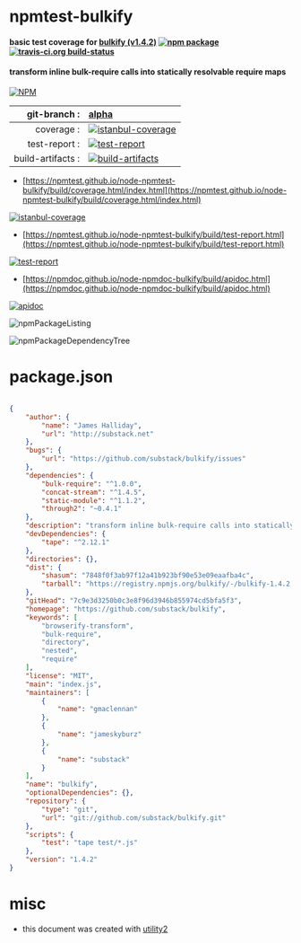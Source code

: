# npmtest-bulkify

#### basic test coverage for  [bulkify (v1.4.2)](https://github.com/substack/bulkify)  [![npm package](https://img.shields.io/npm/v/npmtest-bulkify.svg?style=flat-square)](https://www.npmjs.org/package/npmtest-bulkify) [![travis-ci.org build-status](https://api.travis-ci.org/npmtest/node-npmtest-bulkify.svg)](https://travis-ci.org/npmtest/node-npmtest-bulkify)

#### transform inline bulk-require calls into statically resolvable require maps

[![NPM](https://nodei.co/npm/bulkify.png?downloads=true&downloadRank=true&stars=true)](https://www.npmjs.com/package/bulkify)

| git-branch : | [alpha](https://github.com/npmtest/node-npmtest-bulkify/tree/alpha)|
|--:|:--|
| coverage : | [![istanbul-coverage](https://npmtest.github.io/node-npmtest-bulkify/build/coverage.badge.svg)](https://npmtest.github.io/node-npmtest-bulkify/build/coverage.html/index.html)|
| test-report : | [![test-report](https://npmtest.github.io/node-npmtest-bulkify/build/test-report.badge.svg)](https://npmtest.github.io/node-npmtest-bulkify/build/test-report.html)|
| build-artifacts : | [![build-artifacts](https://npmtest.github.io/node-npmtest-bulkify/glyphicons_144_folder_open.png)](https://github.com/npmtest/node-npmtest-bulkify/tree/gh-pages/build)|

- [https://npmtest.github.io/node-npmtest-bulkify/build/coverage.html/index.html](https://npmtest.github.io/node-npmtest-bulkify/build/coverage.html/index.html)

[![istanbul-coverage](https://npmtest.github.io/node-npmtest-bulkify/build/screenCapture.buildCi.browser.%252Ftmp%252Fbuild%252Fcoverage.lib.html.png)](https://npmtest.github.io/node-npmtest-bulkify/build/coverage.html/index.html)

- [https://npmtest.github.io/node-npmtest-bulkify/build/test-report.html](https://npmtest.github.io/node-npmtest-bulkify/build/test-report.html)

[![test-report](https://npmtest.github.io/node-npmtest-bulkify/build/screenCapture.buildCi.browser.%252Ftmp%252Fbuild%252Ftest-report.html.png)](https://npmtest.github.io/node-npmtest-bulkify/build/test-report.html)

- [https://npmdoc.github.io/node-npmdoc-bulkify/build/apidoc.html](https://npmdoc.github.io/node-npmdoc-bulkify/build/apidoc.html)

[![apidoc](https://npmdoc.github.io/node-npmdoc-bulkify/build/screenCapture.buildCi.browser.%252Ftmp%252Fbuild%252Fapidoc.html.png)](https://npmdoc.github.io/node-npmdoc-bulkify/build/apidoc.html)

![npmPackageListing](https://npmtest.github.io/node-npmtest-bulkify/build/screenCapture.npmPackageListing.svg)

![npmPackageDependencyTree](https://npmtest.github.io/node-npmtest-bulkify/build/screenCapture.npmPackageDependencyTree.svg)



# package.json

```json

{
    "author": {
        "name": "James Halliday",
        "url": "http://substack.net"
    },
    "bugs": {
        "url": "https://github.com/substack/bulkify/issues"
    },
    "dependencies": {
        "bulk-require": "^1.0.0",
        "concat-stream": "^1.4.5",
        "static-module": "^1.1.2",
        "through2": "~0.4.1"
    },
    "description": "transform inline bulk-require calls into statically resolvable require maps",
    "devDependencies": {
        "tape": "^2.12.1"
    },
    "directories": {},
    "dist": {
        "shasum": "7848f0f3ab97f12a41b923bf90e53e09eaafba4c",
        "tarball": "https://registry.npmjs.org/bulkify/-/bulkify-1.4.2.tgz"
    },
    "gitHead": "7c9e3d3250b0c3e8f96d3946b855974cd5bfa5f3",
    "homepage": "https://github.com/substack/bulkify",
    "keywords": [
        "browserify-transform",
        "bulk-require",
        "directory",
        "nested",
        "require"
    ],
    "license": "MIT",
    "main": "index.js",
    "maintainers": [
        {
            "name": "gmaclennan"
        },
        {
            "name": "jameskyburz"
        },
        {
            "name": "substack"
        }
    ],
    "name": "bulkify",
    "optionalDependencies": {},
    "repository": {
        "type": "git",
        "url": "git://github.com/substack/bulkify.git"
    },
    "scripts": {
        "test": "tape test/*.js"
    },
    "version": "1.4.2"
}
```



# misc
- this document was created with [utility2](https://github.com/kaizhu256/node-utility2)
